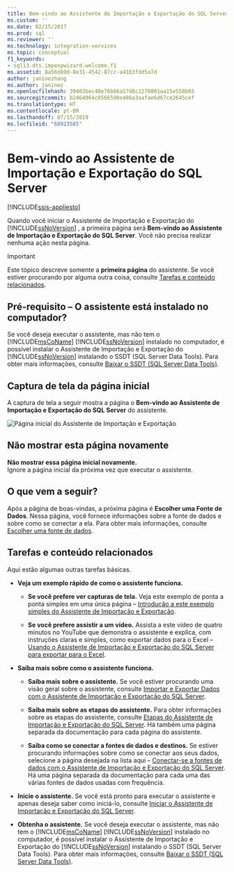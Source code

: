 ```yaml
---
title: Bem-vindo ao Assistente de Importação e Exportação do SQL Server | Microsoft Docs
ms.custom: ''
ms.date: 02/15/2017
ms.prod: sql
ms.reviewer: ''
ms.technology: integration-services
ms.topic: conceptual
f1_keywords:
- sql13.dts.impexpwizard.welcome.f1
ms.assetid: 8a56d80d-8e31-4542-87cc-a41b3fdd5a7d
author: janinezhang
ms.author: janinez
ms.openlocfilehash: 39403bec40e76b66a57d8c2276001aa15e558b65
ms.sourcegitcommit: b2464064c0566590e486a3aafae6d67ce2645cef
ms.translationtype: HT
ms.contentlocale: pt-BR
ms.lasthandoff: 07/15/2019
ms.locfileid: "68023585"
---
```

# <a name="welcome-to-sql-server-import-and-export-wizard"></a>Bem-vindo ao Assistente de Importação e Exportação do SQL Server

[!INCLUDE[ssis-appliesto](../../includes/ssis-appliesto-ssvrpluslinux-asdb-asdw-xxx.md)]


  Quando você iniciar o Assistente de Importação e Exportação do [!INCLUDE[ssNoVersion](../../includes/ssnoversion-md.md)] , a primeira página será **Bem-vindo ao Assistente de Importação e Exportação do SQL Server**. Você não precisa realizar nenhuma ação nesta página.

> [!IMPORTANT]
> Este tópico descreve somente a **primeira página** do assistente. Se você estiver procurando por alguma outra coisa, consulte [Tarefas e conteúdo relacionados](#related).

## <a name="prerequisite---is-the-wizard-installed-on-your-computer"></a>Pré-requisito – O assistente está instalado no computador?

Se você deseja executar o assistente, mas não tem o [!INCLUDE[msCoName](../../includes/msconame-md.md)] [!INCLUDE[ssNoVersion](../../includes/ssnoversion-md.md)] instalado no computador, é possível instalar o Assistente de Importação e Exportação do [!INCLUDE[ssNoVersion](../../includes/ssnoversion-md.md)] instalando o SSDT (SQL Server Data Tools). Para obter mais informações, consulte [Baixar o SSDT (SQL Server Data Tools)](../../ssdt/download-sql-server-data-tools-ssdt.md).

## <a name="screen-shot-of-the-welcome-page"></a>Captura de tela da página inicial  
A captura de tela a seguir mostra a página o **Bem-vindo ao Assistente de Importação e Exportação do SQL Server** do assistente.  
  
![Página inicial do Assistente de Importação e Exportação](../../integration-services/import-export-data/media/welcome.png "Página inicial do Assistente de Importação e Exportação")  

## <a name="dont-show-this-page-again"></a>Não mostrar esta página novamente  
**Não mostrar essa página inicial novamente.**  
 Ignore a página inicial da próxima vez que executar o assistente.  
  
## <a name="whats-next"></a>O que vem a seguir?  
 Após a página de boas-vindas, a próxima página é **Escolher uma Fonte de Dados**. Nessa página, você fornece informações sobre a fonte de dados e sobre como se conectar a ela. Para obter mais informações, consulte [Escolher uma fonte de dados](../../integration-services/import-export-data/choose-a-data-source-sql-server-import-and-export-wizard.md).

## <a name="related"></a> Tarefas e conteúdo relacionados  
 Aqui estão algumas outras tarefas básicas.
-   **Veja um exemplo rápido de como o assistente funciona.**

    -   **Se você prefere ver capturas de tela.** Veja este exemplo de ponta a ponta simples em uma única página – [Introdução a este exemplo simples do Assistente de Importação e Exportação](../../integration-services/import-export-data/get-started-with-this-simple-example-of-the-import-and-export-wizard.md).

    -   **Se você prefere assistir a um vídeo.** Assista a este vídeo de quatro minutos no YouTube que demonstra o assistente e explica, com instruções claras e simples, como exportar dados para o Excel – [Usando o Assistente de Importação e Exportação do SQL Server para exportar para o Excel](https://go.microsoft.com/fwlink/?linkid=829049).

-   **Saiba mais sobre como o assistente funciona.**

    -   **Saiba mais sobre o assistente.** Se você estiver procurando uma visão geral sobre o assistente, consulte [Importar e Exportar Dados com o Assistente de Importação e Exportação do SQL Server](../../integration-services/import-export-data/import-and-export-data-with-the-sql-server-import-and-export-wizard.md).

    -   **Saiba mais sobre as etapas do assistente.** Para obter informações sobre as etapas do assistente, consulte [Etapas do Assistente de Importação e Exportação do SQL Server](../../integration-services/import-export-data/steps-in-the-sql-server-import-and-export-wizard.md). Há também uma página separada da documentação para cada página do assistente.

    -   **Saiba como se conectar a fontes de dados e destinos.** Se estiver procurando informações sobre como se conectar aos seus dados, selecione a página desejada na lista aqui – [Conectar-se a fontes de dados com o Assistente de Importação e Exportação do SQL Server](../../integration-services/import-export-data/connect-to-data-sources-with-the-sql-server-import-and-export-wizard.md). Há uma página separada da documentação para cada uma das várias fontes de dados usadas com frequência.

-   **Inicie o assistente.** Se você está pronto para executar o assistente e apenas deseja saber como iniciá-lo, consulte [Iniciar o Assistente de Importação e Exportação do SQL Server](../../integration-services/import-export-data/start-the-sql-server-import-and-export-wizard.md).

-  **Obtenha o assistente.**  Se você deseja executar o assistente, mas não tem o [!INCLUDE[msCoName](../../includes/msconame-md.md)] [!INCLUDE[ssNoVersion](../../includes/ssnoversion-md.md)] instalado no computador, é possível instalar o Assistente de Importação e Exportação do [!INCLUDE[ssNoVersion](../../includes/ssnoversion-md.md)] instalando o SSDT (SQL Server Data Tools). Para obter mais informações, consulte [Baixar o SSDT (SQL Server Data Tools)](../../ssdt/download-sql-server-data-tools-ssdt.md).

